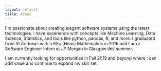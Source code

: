 ```yaml
---
layout: default
title: About
---
```

	
I'm passionate about creating elegant software systems using the latest 
technologies. I have experience with concepts like Machine Learning, Data 
Science, Statistics, and tools like python, pandas, R, and more. 
I graduated from St Andrews with a BSc (Hons) Mathematics in 2019 and I am 
a Software Engineer intern at JP Morgan in Glasgow this summer. 

I am currently looking for opportunities in Fall 2019 and beyond where I 
can add value and continue to expand my skill set.
